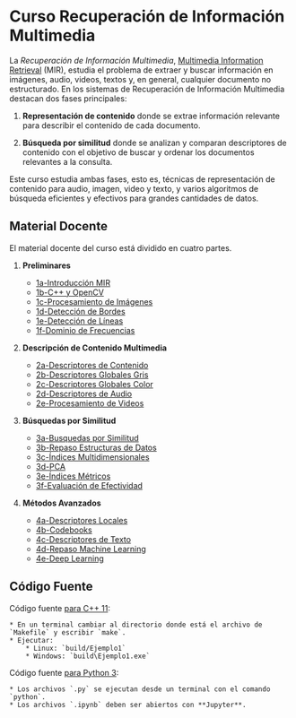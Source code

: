 # Curso Recuperación de Información Multimedia

La *Recuperación de Información Multimedia*, [Multimedia Information Retrieval](https://en.wikipedia.org/wiki/Multimedia_information_retrieval) (MIR), estudia el problema de extraer y buscar información en imágenes, audio, videos, textos y, en general, cualquier documento no estructurado. En los sistemas de Recuperación de Información Multimedia destacan dos fases principales:

  1. **Representación de contenido** donde se extrae información relevante para describir el contenido de cada documento.

  2. **Búsqueda por similitud** donde se analizan y comparan descriptores de contenido con el objetivo de buscar y ordenar los documentos relevantes a la consulta.

Este curso estudia ambas fases, esto es, técnicas de representación de contenido para audio, imagen, video y texto, y varios algoritmos de búsqueda eficientes y efectivos para grandes cantidades de datos.

## Material Docente

El material docente del curso está dividido en cuatro partes.

 1. **Preliminares**
     * [1a-Introducción MIR](slides/1a-IntroduccionMIR.pdf)
     * [1b-C++ y OpenCV](slides/1b-C%2B%2ByOpenCV.pdf)
     * [1c-Procesamiento de Imágenes](slides/1c-ProcesamientoDeImagenes.pdf)
     * [1d-Detección de Bordes](slides/1d-DeteccionDeBordes.pdf)
     * [1e-Detección de Líneas](slides/1e-DeteccionDeLineas.pdf)
     * [1f-Dominio de Frecuencias](slides/1f-DominioDeFrecuencias.pdf)

 2. **Descripción de Contenido Multimedia**
     * [2a-Descriptores de Contenido](slides/2a-Descriptores.pdf)
     * [2b-Descriptores Globales Gris](slides/2b-DescriptoresGlobalesGris.pdf)
     * [2c-Descriptores Globales Color](slides/2c-DescriptoresGlobalesColor.pdf)
     * [2d-Descriptores de Audio](slides/2d-DescriptoresDeAudio.pdf)
     * [2e-Procesamiento de Videos](slides/2e-ProcesamientoDeVideos.pdf)

 3. **Búsquedas por Similitud**
     * [3a-Busquedas por Similitud](slides/3a-BusquedasPorSimilitud.pdf)
     * [3b-Repaso Estructuras de Datos](slides/3b-RepasoEstructurasDeDatos.pdf)
     * [3c-Índices Multidimensionales](slides/3c-IndicesMultidimensionales.pdf)
     * [3d-PCA](slides/3d-PCA.pdf)
     * [3e-Índices Métricos](slides/3e-IndicesMetricos.pdf)
     * [3f-Evaluación de Efectividad](slides/3f-EvaluacionDeEfectividad.pdf)

 4. **Métodos Avanzados**
     * [4a-Descriptores Locales](slides/4a-DescriptoresLocales.pdf)
     * [4b-Codebooks](slides/4b-Codebooks.pdf)
     * [4c-Descriptores de Texto](slides/4c-DescriptoresDeTexto.pdf)
     * [4d-Repaso Machine Learning](slides/4d-RepasoMachineLearning.pdf)
     * [4e-Deep Learning](slides/4e-DeepLearning.pdf)


## Código Fuente

Código fuente [para C++ 11](ejemplos/cpp/):

	* En un terminal cambiar al directorio donde está el archivo de `Makefile` y escribir `make`.
	* Ejecutar:
		* Linux: `build/Ejemplo1`
		* Windows: `build\Ejemplo1.exe`

Código fuente [para Python 3](ejemplos/python/):

	* Los archivos `.py` se ejecutan desde un terminal con el comando `python`.
	* Los archivos `.ipynb` deben ser abiertos con **Jupyter**.
